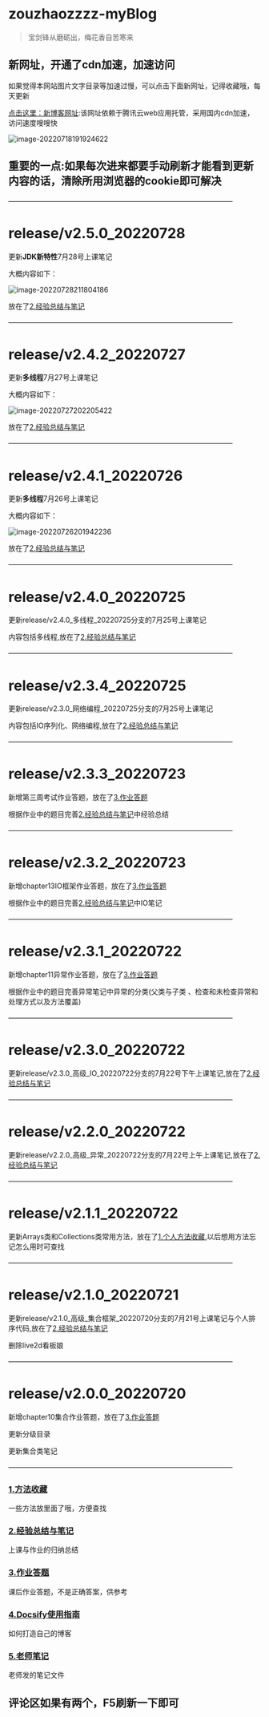 # zouzhaozzzz-myBlog

> 宝剑锋从磨砺出，梅花香自苦寒来

## 新网址，开通了cdn加速，加速访问

如果觉得本网站图片文字目录等加速过慢，可以点击下面新网址，记得收藏哦，每天更新

[点击这里：新博客网址](https://blogs-1gcbbkn727f78361-1301666279.ap-shanghai.app.tcloudbase.com/#/):该网址依赖于腾讯云web应用托管，采用国内cdn加速，访问速度嗖嗖快

![image-20220718191924622](images/image-20220718191924622.png)

## 重要的一点:如果每次进来都要手动刷新才能看到更新内容的话，清除所用浏览器的cookie即可解决

————————————————————————————————

# release/v2.5.0\_20220728

更新**JDK新特性**7月28号上课笔记

大概内容如下：

![image-20220728211804186](images/image-20220728211804186.png)

放在了[2.经验总结与笔记]()

————————————————————————————————

# release/v2.4.2\_20220727

更新**多线程**7月27号上课笔记

大概内容如下：

![image-20220727202205422](images/image-20220727202205422.png)

放在了[2.经验总结与笔记]()

————————————————————————————————

# release/v2.4.1\_20220726

更新**多线程**7月26号上课笔记

大概内容如下：

![image-20220726201942236](images/image-20220726201942236.png)

放在了[2.经验总结与笔记]()

————————————————————————————————

# release/v2.4.0\_20220725

更新release/v2.4.0\_多线程_20220725分支的7月25号上课笔记

内容包括多线程,放在了[2.经验总结与笔记]()

————————————————————————————————

# release/v2.3.4\_20220725

更新release/v2.3.0\_网络编程_20220725分支的7月25号上课笔记

内容包括IO序列化、网络编程,放在了[2.经验总结与笔记]()

————————————————————————————————

# release/v2.3.3\_20220723

新增第三周考试作业答题，放在了[3.作业答题]()

根据作业中的题目完善[2.经验总结与笔记]()中经验总结

————————————————————————————————

# release/v2.3.2\_20220723

新增chapter13IO框架作业答题，放在了[3.作业答题]()

根据作业中的题目完善[2.经验总结与笔记]()中IO笔记

————————————————————————————————

# release/v2.3.1\_20220722

新增chapter11异常作业答题，放在了[3.作业答题]()

根据作业中的题目完善异常笔记中异常的分类(父类与子类 、检查和未检查异常和处理方式以及方法覆盖)

————————————————————————————————

# release/v2.3.0\_20220722

更新release/v2.3.0_高级\_IO_20220722分支的7月22号下午上课笔记,放在了[2.经验总结与笔记]()

————————————————————————————————

# release/v2.2.0\_20220722

更新release/v2.2.0_高级\_异常\_20220722分支的7月22号上午上课笔记,放在了[2.经验总结与笔记]()

————————————————————————————————

# release/v2.1.1\_20220722

更新Arrays类和Collections类常用方法，放在了[1.个人方法收藏](),以后想用方法忘记怎么用时可查找

————————————————————————————————

# release/v2.1.0\_20220721

更新release/v2.1.0_高级\_集合框架\_20220720分支的7月21号上课笔记与个人排序代码,放在了[2.经验总结与笔记]()

删除live2d看板娘

————————————————————————————————

# release/v2.0.0\_20220720

新增chapter10集合作业答题，放在了[3.作业答题]()

更新分级目录

更新集合类笔记

————————————————————————————————


### [1.方法收藏](/Project/java方法/java方法.md)

一些方法放里面了哦，方便查找

### [2.经验总结与笔记](/Project/经验总结.md)

上课与作业的归纳总结

### [3.作业答题](/Project/作业答题.md)

课后作业答题，不是正确答案，供参考

### [4.Docsify使用指南](/Project/Docsify使用指南.md)

如何打造自己的博客

### [5.老师笔记](/Project/笔记/chapter-1章/chapter-1章.md)

老师发的笔记文件




## 评论区如果有两个，F5刷新一下即可
